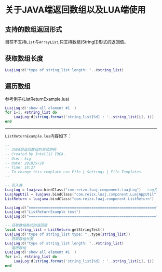 # 关于JAVA端返回数组以及LUA端使用

## 支持的数组返回形式
目前不支持`List`与`ArrayList`,只支持数组(String[])形式的返回值。

## 获取数组长度
```lua
LuajLog:d("type of string_list length: "..#string_list)
```

## 遍历数组
参考例子(ListReturnExample.lua)
```lua
LuajLog:d('show all element #1 ')
for i=1, #string_list do
    LuajLog:d(string.format('string_list[%d] : '..string_list[i], i))
end
```
----------------------------------------------------------

`ListReturnExample.lua`内容如下：
```lua
--
-- JAVA层返回数组的测试用例
-- Created by IntelliJ IDEA.
-- User: kig
-- Date: 2018/9/28
-- Time: 18:27
-- To change this template use File | Settings | File Templates.
--

-- 引入类
LuajLog = luajava.bindClass("com.reizx.luaj.component.LuajLog") --Log打印类
LuajAppUtil = luajava.bindClass("com.reizx.luaj.component.LuajAppUtil") --Log打印类
ListReturn = luajava.bindClass("com.reizx.luaj.component.ListReturn") --Log打印类

LuajLog:d("===========================================================")
LuajLog:d("ListReturnExample test")
LuajLog:d("===========================================================")

-- 获取数组格式的返回值
local string_list = ListReturn:getStringTest()
LuajLog:d("type of string_list type: "..type(string_list))
-- 获取数组长度
LuajLog:d("type of string_list length: "..#string_list)
-- 遍历数组
LuajLog:d('show all element #1 ')
for i=1, #string_list do
    LuajLog:d(string.format('string_list[%d] : '..string_list[i], i))
end

```
